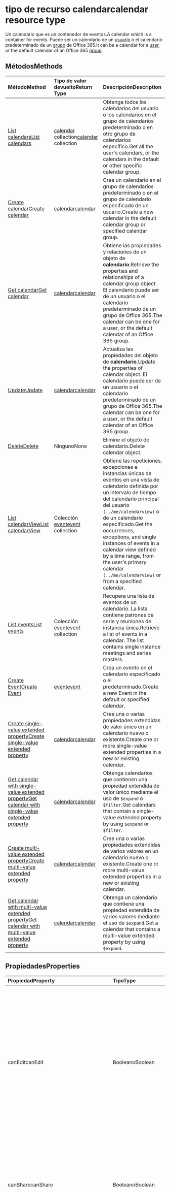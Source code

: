 # <a name="calendar-resource-type"></a><span data-ttu-id="a1767-101">tipo de recurso calendar</span><span class="sxs-lookup"><span data-stu-id="a1767-101">calendar resource type</span></span>

<span data-ttu-id="a1767-102">Un calendario que es un contenedor de eventos.</span><span class="sxs-lookup"><span data-stu-id="a1767-102">A calendar which is a container for events.</span></span> <span data-ttu-id="a1767-103">Puede ser un calendario de un [usuario](user.md) o el calendario predeterminado de un [grupo](group.md) de Office 365.</span><span class="sxs-lookup"><span data-stu-id="a1767-103">It can be a calendar for a [user](user.md), or the default calendar of an Office 365 [group](group.md).</span></span>

## <a name="methods"></a><span data-ttu-id="a1767-104">Métodos</span><span class="sxs-lookup"><span data-stu-id="a1767-104">Methods</span></span>

| <span data-ttu-id="a1767-105">Método</span><span class="sxs-lookup"><span data-stu-id="a1767-105">Method</span></span>       | <span data-ttu-id="a1767-106">Tipo de valor devuelto</span><span class="sxs-lookup"><span data-stu-id="a1767-106">Return Type</span></span>  |<span data-ttu-id="a1767-107">Descripción</span><span class="sxs-lookup"><span data-stu-id="a1767-107">Description</span></span>|
|:---------------|:--------|:----------|
|[<span data-ttu-id="a1767-108">List calendars</span><span class="sxs-lookup"><span data-stu-id="a1767-108">List calendars</span></span>](../api/user_list_calendars.md)|<span data-ttu-id="a1767-109">[calendar](calendar.md) collection</span><span class="sxs-lookup"><span data-stu-id="a1767-109">[calendar](calendar.md) collection</span></span>|<span data-ttu-id="a1767-110">Obtenga todos los calendarios del usuario o los calendarios en el grupo de calendarios predeterminado o en otro grupo de calendarios específico.</span><span class="sxs-lookup"><span data-stu-id="a1767-110">Get all the user's calendars, or the calendars in the default or other specific calendar group.</span></span>|
|[<span data-ttu-id="a1767-111">Create calendar</span><span class="sxs-lookup"><span data-stu-id="a1767-111">Create calendar</span></span>](../api/user_post_calendars.md) |[<span data-ttu-id="a1767-112">calendar</span><span class="sxs-lookup"><span data-stu-id="a1767-112">calendar</span></span>](calendar.md)| <span data-ttu-id="a1767-113">Cree un calendario en el grupo de calendarios predeterminado o en el grupo de calendario especificado de un usuario.</span><span class="sxs-lookup"><span data-stu-id="a1767-113">Create a new calendar in the default calendar group or specified calendar group.</span></span>|
|[<span data-ttu-id="a1767-114">Get calendar</span><span class="sxs-lookup"><span data-stu-id="a1767-114">Get calendar</span></span>](../api/calendar_get.md) | [<span data-ttu-id="a1767-115">calendar</span><span class="sxs-lookup"><span data-stu-id="a1767-115">calendar</span></span>](calendar.md) |<span data-ttu-id="a1767-116">Obtiene las propiedades y relaciones de un objeto de **calendario**.</span><span class="sxs-lookup"><span data-stu-id="a1767-116">Retrieve the properties and relationships of a calendar group object.</span></span> <span data-ttu-id="a1767-117">El calendario puede ser de un usuario o el calendario predeterminado de un grupo de Office 365.</span><span class="sxs-lookup"><span data-stu-id="a1767-117">The calendar can be one for a user, or the default calendar of an Office 365 group.</span></span> |
|[<span data-ttu-id="a1767-118">Update</span><span class="sxs-lookup"><span data-stu-id="a1767-118">Update</span></span>](../api/calendar_update.md) | [<span data-ttu-id="a1767-119">calendar</span><span class="sxs-lookup"><span data-stu-id="a1767-119">calendar</span></span>](calendar.md)  |<span data-ttu-id="a1767-120">Actualiza las propiedades del objeto de **calendario**.</span><span class="sxs-lookup"><span data-stu-id="a1767-120">Update the properties of calendar object.</span></span> <span data-ttu-id="a1767-121">El calendario puede ser de un usuario o el calendario predeterminado de un grupo de Office 365.</span><span class="sxs-lookup"><span data-stu-id="a1767-121">The calendar can be one for a user, or the default calendar of an Office 365 group.</span></span> |
|[<span data-ttu-id="a1767-122">Delete</span><span class="sxs-lookup"><span data-stu-id="a1767-122">Delete</span></span>](../api/calendar_delete.md) | <span data-ttu-id="a1767-123">Ninguno</span><span class="sxs-lookup"><span data-stu-id="a1767-123">None</span></span> |<span data-ttu-id="a1767-124">Elimine el objeto de calendario.</span><span class="sxs-lookup"><span data-stu-id="a1767-124">Delete calendar object.</span></span> |
|[<span data-ttu-id="a1767-125">List calendarView</span><span class="sxs-lookup"><span data-stu-id="a1767-125">List calendarView</span></span>](../api/calendar_list_calendarview.md) |<span data-ttu-id="a1767-126">Colección [event](event.md)</span><span class="sxs-lookup"><span data-stu-id="a1767-126">[event](event.md) collection</span></span>| <span data-ttu-id="a1767-127">Obtiene las repeticiones, excepciones e instancias únicas de eventos en una vista de calendario definida por un intervalo de tiempo del calendario principal del usuario `(../me/calendarview)` o de un calendario especificado.</span><span class="sxs-lookup"><span data-stu-id="a1767-127">Get the occurrences, exceptions, and single instances of events in a calendar view defined by a time range, from the user's primary calendar `(../me/calendarview)` or from a specified calendar.</span></span>|
|[<span data-ttu-id="a1767-128">List events</span><span class="sxs-lookup"><span data-stu-id="a1767-128">List events</span></span>](../api/calendar_list_events.md) |<span data-ttu-id="a1767-129">Colección [event](event.md)</span><span class="sxs-lookup"><span data-stu-id="a1767-129">[event](event.md) collection</span></span>| <span data-ttu-id="a1767-p104">Recupera una lista de eventos de un calendario.  La lista contiene patrones de serie y reuniones de instancia única.</span><span class="sxs-lookup"><span data-stu-id="a1767-p104">Retrieve a list of events in a calendar.  The list contains single instance meetings and series masters.</span></span>|
|[<span data-ttu-id="a1767-132">Create Event</span><span class="sxs-lookup"><span data-stu-id="a1767-132">Create Event</span></span>](../api/calendar_post_events.md) |[<span data-ttu-id="a1767-133">event</span><span class="sxs-lookup"><span data-stu-id="a1767-133">event</span></span>](event.md)| <span data-ttu-id="a1767-134">Crea un evento en el calendario especificado o el predeterminado.</span><span class="sxs-lookup"><span data-stu-id="a1767-134">Create a new Event in the default or specified calendar.</span></span>|
|[<span data-ttu-id="a1767-135">Create single-value extended property</span><span class="sxs-lookup"><span data-stu-id="a1767-135">Create single-value extended property</span></span>](../api/singlevaluelegacyextendedproperty_post_singlevalueextendedproperties.md) |[<span data-ttu-id="a1767-136">calendar</span><span class="sxs-lookup"><span data-stu-id="a1767-136">calendar</span></span>](calendar.md)  |<span data-ttu-id="a1767-137">Cree una o varias propiedades extendidas de valor único en un calendario nuevo o existente.</span><span class="sxs-lookup"><span data-stu-id="a1767-137">Create one or more single-value extended properties in a new or existing calendar.</span></span>   |
|[<span data-ttu-id="a1767-138">Get calendar with single-value extended property</span><span class="sxs-lookup"><span data-stu-id="a1767-138">Get calendar with single-value extended property</span></span>](../api/singlevaluelegacyextendedproperty_get.md)  | [<span data-ttu-id="a1767-139">calendar</span><span class="sxs-lookup"><span data-stu-id="a1767-139">calendar</span></span>](calendar.md) | <span data-ttu-id="a1767-140">Obtenga calendarios que contienen una propiedad extendida de valor único mediante el uso de `$expand` o `$filter`.</span><span class="sxs-lookup"><span data-stu-id="a1767-140">Get calendars that contain a single-value extended property by using `$expand` or `$filter`.</span></span> |
|[<span data-ttu-id="a1767-141">Create multi-value extended property</span><span class="sxs-lookup"><span data-stu-id="a1767-141">Create multi-value extended property</span></span>](../api/multivaluelegacyextendedproperty_post_multivalueextendedproperties.md) | [<span data-ttu-id="a1767-142">calendar</span><span class="sxs-lookup"><span data-stu-id="a1767-142">calendar</span></span>](calendar.md) | <span data-ttu-id="a1767-143">Cree una o varias propiedades extendidas de varios valores en un calendario nuevo o existente.</span><span class="sxs-lookup"><span data-stu-id="a1767-143">Create one or more multi-value extended properties in a new or existing calendar.</span></span>  |
|[<span data-ttu-id="a1767-144">Get calendar with multi-value extended property</span><span class="sxs-lookup"><span data-stu-id="a1767-144">Get calendar with multi-value extended property</span></span>](../api/multivaluelegacyextendedproperty_get.md)  | [<span data-ttu-id="a1767-145">calendar</span><span class="sxs-lookup"><span data-stu-id="a1767-145">calendar</span></span>](calendar.md) | <span data-ttu-id="a1767-146">Obtenga un calendario que contiene una propiedad extendida de varios valores mediante el uso de `$expand`.</span><span class="sxs-lookup"><span data-stu-id="a1767-146">Get a calendar that contains a multi-value extended property by using `$expand`.</span></span> |

## <a name="properties"></a><span data-ttu-id="a1767-147">Propiedades</span><span class="sxs-lookup"><span data-stu-id="a1767-147">Properties</span></span>
| <span data-ttu-id="a1767-148">Propiedad</span><span class="sxs-lookup"><span data-stu-id="a1767-148">Property</span></span>     | <span data-ttu-id="a1767-149">Tipo</span><span class="sxs-lookup"><span data-stu-id="a1767-149">Type</span></span>   |<span data-ttu-id="a1767-150">Descripción</span><span class="sxs-lookup"><span data-stu-id="a1767-150">Description</span></span>|
|:---------------|:--------|:----------|
|<span data-ttu-id="a1767-151">canEdit</span><span class="sxs-lookup"><span data-stu-id="a1767-151">canEdit</span></span> |<span data-ttu-id="a1767-152">Booleano</span><span class="sxs-lookup"><span data-stu-id="a1767-152">Boolean</span></span> |<span data-ttu-id="a1767-p105">Es verdadero si el usuario puede escribir en el calendario; de lo contrario, es falso. Esta propiedad es verdadera para el usuario que creó el calendario. Esta propiedad también es verdadera para un usuario con quien se compartió un calendario y al que se concedió acceso de escritura.</span><span class="sxs-lookup"><span data-stu-id="a1767-p105">True if the user can write to the calendar, false otherwise. This property is true for the user who created the calendar. This property is also true for a user who has been shared a calendar and granted write access.</span></span> |
|<span data-ttu-id="a1767-156">canShare</span><span class="sxs-lookup"><span data-stu-id="a1767-156">canShare</span></span> |<span data-ttu-id="a1767-157">Booleano</span><span class="sxs-lookup"><span data-stu-id="a1767-157">Boolean</span></span> |<span data-ttu-id="a1767-p106">Es verdadero si el usuario tiene permiso para compartir el calendario; de lo contrario, es falso. Solo el usuario que creó el calendario puede compartirlo.</span><span class="sxs-lookup"><span data-stu-id="a1767-p106">True if the user has the permission to share the calendar, false otherwise. Only the user who created the calendar can share it.</span></span> |
|<span data-ttu-id="a1767-160">canViewPrivateItems</span><span class="sxs-lookup"><span data-stu-id="a1767-160">canViewPrivateItems</span></span> |<span data-ttu-id="a1767-161">Booleano</span><span class="sxs-lookup"><span data-stu-id="a1767-161">Boolean</span></span> |<span data-ttu-id="a1767-162">Es verdadero si el usuario puede leer elementos del calendario que se marcaron como privados; de lo contrario, es falso.</span><span class="sxs-lookup"><span data-stu-id="a1767-162">True if the user can read calendar items that have been marked private, false otherwise.</span></span> |
|<span data-ttu-id="a1767-163">changeKey</span><span class="sxs-lookup"><span data-stu-id="a1767-163">changeKey</span></span>|<span data-ttu-id="a1767-164">String</span><span class="sxs-lookup"><span data-stu-id="a1767-164">String</span></span>|<span data-ttu-id="a1767-p107">Identifica la versión del objeto “calendar”. Cada vez que se cambia el calendario, también se cambia changeKey. Esto permite que Exchange aplique los cambios en la versión correcta del objeto. Solo lectura.</span><span class="sxs-lookup"><span data-stu-id="a1767-p107">Identifies the version of the calendar object. Every time the calendar is changed, changeKey changes as well. This allows Exchange to apply changes to the correct version of the object. Read-only.</span></span>|
|<span data-ttu-id="a1767-169">color</span><span class="sxs-lookup"><span data-stu-id="a1767-169">color</span></span>|<span data-ttu-id="a1767-170">String</span><span class="sxs-lookup"><span data-stu-id="a1767-170">String</span></span>|<span data-ttu-id="a1767-p108">Especifica el tema de color para distinguir el calendario de otros calendarios en una interfaz de usuario. Los valores de propiedad son: LightBlue=0, LightGreen=1, LightOrange=2, LightGray=3, LightYellow=4, LightTeal=5, LightPink=6, LightBrown=7, LightRed=8, MaxColor=9, Auto=-1</span><span class="sxs-lookup"><span data-stu-id="a1767-p108">Specifies the color theme to distinguish the calendar from other calendars in a UI. The property values are: LightBlue=0, LightGreen=1, LightOrange=2, LightGray=3, LightYellow=4, LightTeal=5, LightPink=6, LightBrown=7, LightRed=8, MaxColor=9, Auto=-1</span></span>|
|<span data-ttu-id="a1767-173">id</span><span class="sxs-lookup"><span data-stu-id="a1767-173">id</span></span>|<span data-ttu-id="a1767-174">String</span><span class="sxs-lookup"><span data-stu-id="a1767-174">String</span></span>|<span data-ttu-id="a1767-p109">El identificador único del grupo. Solo lectura.</span><span class="sxs-lookup"><span data-stu-id="a1767-p109">The group's unique identifier. Read-only.</span></span>|
|<span data-ttu-id="a1767-177">name</span><span class="sxs-lookup"><span data-stu-id="a1767-177">name</span></span>|<span data-ttu-id="a1767-178">String</span><span class="sxs-lookup"><span data-stu-id="a1767-178">String</span></span>|<span data-ttu-id="a1767-179">El nombre del calendario.</span><span class="sxs-lookup"><span data-stu-id="a1767-179">The calendar name.</span></span>|
|<span data-ttu-id="a1767-180">owner</span><span class="sxs-lookup"><span data-stu-id="a1767-180">owner</span></span> |[<span data-ttu-id="a1767-181">emailAddress</span><span class="sxs-lookup"><span data-stu-id="a1767-181">emailAddress</span></span>](emailaddress.md) | <span data-ttu-id="a1767-p110">Si se establece, representa al usuario que creó o agregó el calendario. Para un calendario que el usuario creó o agregó, la propiedad **owner** se establece en el usuario. Para un calendario compartido con el usuario, la propiedad **owner** se establece en la persona que compartió el calendario con el usuario.</span><span class="sxs-lookup"><span data-stu-id="a1767-p110">If set, this represents the user who created or added the calendar. For a calendar that the user created or added, the **owner** property is set to the user. For a calendar shared with the user, the **owner** property is set to the person who shared that calendar with the user.</span></span> |

## <a name="relationships"></a><span data-ttu-id="a1767-185">Relaciones</span><span class="sxs-lookup"><span data-stu-id="a1767-185">Relationships</span></span>
| <span data-ttu-id="a1767-186">Relación</span><span class="sxs-lookup"><span data-stu-id="a1767-186">Relationship</span></span> | <span data-ttu-id="a1767-187">Tipo</span><span class="sxs-lookup"><span data-stu-id="a1767-187">Type</span></span>   |<span data-ttu-id="a1767-188">Descripción</span><span class="sxs-lookup"><span data-stu-id="a1767-188">Description</span></span>|
|:---------------|:--------|:----------|
|<span data-ttu-id="a1767-189">calendarView</span><span class="sxs-lookup"><span data-stu-id="a1767-189">calendarView</span></span>|<span data-ttu-id="a1767-190">[Event](event.md) collection</span><span class="sxs-lookup"><span data-stu-id="a1767-190">[Event](event.md) collection</span></span>|<span data-ttu-id="a1767-p111">La vista Calendario del calendario. Propiedad Navigation. Solo lectura.</span><span class="sxs-lookup"><span data-stu-id="a1767-p111">The calendar view for the calendar. Navigation property. Read-only.</span></span>|
|<span data-ttu-id="a1767-194">events</span><span class="sxs-lookup"><span data-stu-id="a1767-194">events</span></span>|<span data-ttu-id="a1767-195">[Event](event.md) collection</span><span class="sxs-lookup"><span data-stu-id="a1767-195">[Event](event.md) collection</span></span>|<span data-ttu-id="a1767-p112">Los eventos del calendario. Propiedad Navigation. Solo lectura.</span><span class="sxs-lookup"><span data-stu-id="a1767-p112">The events in the calendar. Navigation property. Read-only.</span></span>|
|<span data-ttu-id="a1767-199">multiValueExtendedProperties</span><span class="sxs-lookup"><span data-stu-id="a1767-199">multiValueExtendedProperties</span></span>|<span data-ttu-id="a1767-200">Colección [multiValueLegacyExtendedProperty](multivaluelegacyextendedproperty.md)</span><span class="sxs-lookup"><span data-stu-id="a1767-200">[multiValueLegacyExtendedProperty](multivaluelegacyextendedproperty.md) collection</span></span>| <span data-ttu-id="a1767-p113">La colección de propiedades extendidas de varios valores definidas para el calendario. Solo lectura. Admite valores NULL.</span><span class="sxs-lookup"><span data-stu-id="a1767-p113">The collection of multi-value extended properties defined for the calendar. Read-only. Nullable.</span></span>|
|<span data-ttu-id="a1767-204">singleValueExtendedProperties</span><span class="sxs-lookup"><span data-stu-id="a1767-204">singleValueExtendedProperties</span></span>|<span data-ttu-id="a1767-205">[singleValueLegacyExtendedProperty](singlevaluelegacyextendedproperty.md) collection</span><span class="sxs-lookup"><span data-stu-id="a1767-205">[singleValueLegacyExtendedProperty](singlevaluelegacyextendedproperty.md) collection</span></span>| <span data-ttu-id="a1767-p114">La colección de propiedades extendidas de valor único definidas para el calendario. Solo lectura. Admite valores NULL.</span><span class="sxs-lookup"><span data-stu-id="a1767-p114">The collection of single-value extended properties defined for the calendar. Read-only. Nullable.</span></span>|

## <a name="json-representation"></a><span data-ttu-id="a1767-209">Representación JSON</span><span class="sxs-lookup"><span data-stu-id="a1767-209">JSON representation</span></span>

<span data-ttu-id="a1767-210">Aquí tiene una representación JSON del recurso</span><span class="sxs-lookup"><span data-stu-id="a1767-210">Here is a JSON representation of the resource</span></span>

<!-- {
  "blockType": "resource",
  "optionalProperties": [
    "calendarView",
    "events",
    "multiValueExtendedProperties",
    "singleValueExtendedProperties"
  ],
  "keyProperty": "id",
  "@odata.type": "microsoft.graph.calendar"
}-->

```json
{
  "canEdit": "boolean",
  "canShare": "boolean",
  "canViewPrivateItems": "boolean",
  "changeKey": "string",
  "color": "String",
  "id": "string (identifier)",
  "name": "string",
  "owner": {"@odata.type": "microsoft.graph.emailAddress"}
}

```
<!-- uuid: 8fcb5dbc-d5aa-4681-8e31-b001d5168d79
2015-10-25 14:57:30 UTC -->
<!-- {
  "type": "#page.annotation",
  "description": "calendar resource",
  "keywords": "",
  "section": "documentation",
  "tocPath": ""
}-->
